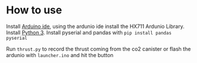 

# How to use
Install [Arduino ide](https://www.arduino.cc/en/software), using the ardunio ide install the HX711 Ardunio Library. <br>
Install [Python 3](https://www.python.org/downloads/). Install pyserial and pandas with ```pip install pandas pyserial```

Run `thrust.py` to record the thrust coming from the co2 canister
or flash the ardunio with `launcher.ino` and hit the button